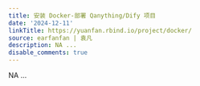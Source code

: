 ```yaml
---
title: 安装 Docker-部署 Qanything/Dify 项目
date: '2024-12-11'
linkTitle: https://yuanfan.rbind.io/project/docker/
source: earfanfan | 袁凡
description: NA ...
disable_comments: true
---
```

NA ...